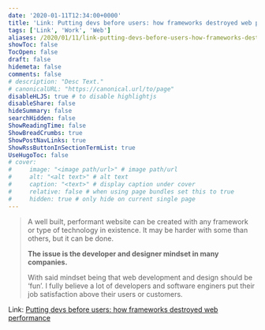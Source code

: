 ```yaml
---
date: '2020-01-11T12:34:00+0000'
title: 'Link: Putting devs before users: how frameworks destroyed web performance'
tags: ['Link', 'Work', 'Web']
aliases: /2020/01/11/link-putting-devs-before-users-how-frameworks-destroyed-web-performance/
showToc: false
TocOpen: false
draft: false
hidemeta: false
comments: false
# description: "Desc Text."
# canonicalURL: "https://canonical.url/to/page"
disableHLJS: true # to disable highlightjs
disableShare: false
hideSummary: false
searchHidden: false
ShowReadingTime: false
ShowBreadCrumbs: true
ShowPostNavLinks: true
ShowRssButtonInSectionTermList: true
UseHugoToc: false
# cover:
#     image: "<image path/url>" # image path/url
#     alt: "<alt text>" # alt text
#     caption: "<text>" # display caption under cover
#     relative: false # when using page bundles set this to true
#     hidden: true # only hide on current single page
---
```


> A well built, performant website can be created with any framework or type of technology in existence. It may be harder with some than others, but it can be done.
>
> **The issue is the developer and designer mindset in many companies.**
>
> With said mindset being that web development and design should be ‘fun’. I fully believe a lot of developers and software enginers put their job satisfaction above their users or customers.

Link: [Putting devs before users: how frameworks destroyed web performance](https://uxdesign.cc/putting-devs-before-users-how-frameworks-destroyed-web-performance-6b2c2a506aab)
